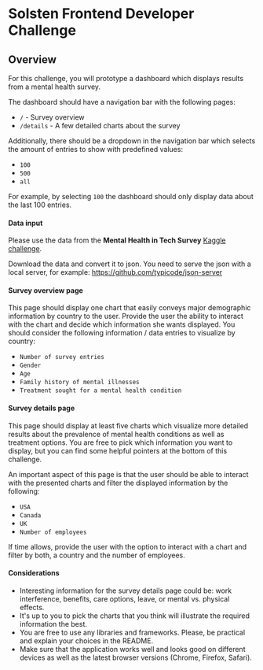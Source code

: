 # Solsten Frontend Developer Challenge

## Overview

For this challenge, you will prototype a dashboard which displays results from a mental health survey.

The dashboard should have a navigation bar with the following pages:

- `/` - Survey overview
- `/details` - A few detailed charts about the survey

Additionally, there should be a dropdown in the navigation bar which selects the amount of entries to show with predefined values:

- `100`
- `500`
- `all`

For example, by selecting `100` the dashboard should only display data about the last 100 entries.

#### Data input

Please use the data from the **Mental Health in Tech Survey** [Kaggle challenge](https://www.kaggle.com/osmi/mental-health-in-tech-survey/data).

Download the data and convert it to json. You need to serve the json with a local server, for example: https://github.com/typicode/json-server

#### Survey overview page

This page should display one chart that easily conveys major demographic information by country to the user. Provide the user the ability to interact with the chart and decide which information she wants displayed. 
You should consider the following information / data entries to visualize by country:
- `Number of survey entries`
- `Gender`
- `Age`
- `Family history of mental illnesses`
- `Treatment sought for a mental health condition`

#### Survey details page

This page should display at least five charts which visualize more detailed results about the prevalence of mental health conditions as well as treatment options. You are free to pick which information you want to display, but you can find some helpful pointers at the bottom of this challenge.

An important aspect of this page is that the user should be able to interact with the presented charts and filter the displayed information by the following:
- `USA`
- `Canada`
- `UK`
- `Number of employees`

If time allows, provide the user with the option to interact with a chart and filter by both, a country and the number of employees.

#### Considerations

- Interesting information for the survey details page could be: work interference, benefits, care options, leave, or mental vs. physical effects.
- It's up to you to pick the charts that you think will illustrate the required information the best.
- You are free to use any libraries and frameworks. Please, be practical and explain your choices in the README.
- Make sure that the application works well and looks good on different devices as well as the latest browser versions (Chrome, Firefox, Safari).
